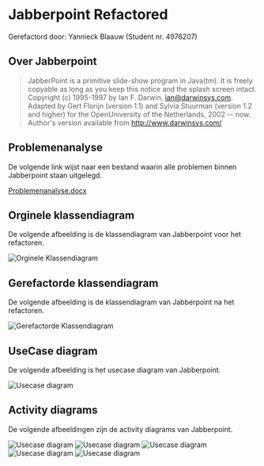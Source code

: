 # Jabberpoint Refactored

Gerefactord door:
Yannieck Blaauw (Student nr. 4976207)

## Over Jabberpoint

> JabberPoint is a primitive slide-show program in Java(tm). It is freely copyable as long as you keep this notice and the splash screen intact. <br/>
Copyright (c) 1995-1997 by Ian F. Darwin, ian@darwinsys.com. <br/>
Adapted by Gert Florijn (version 1.1) and Sylvia Stuurman (version 1.2 and higher) for the OpenUniversity of the Netherlands, 2002 -- now. <br/>
Author's version available from http://www.darwinsys.com/

## Problemenanalyse

De volgende link wijst naar een bestand waarin alle problemen binnen Jabberpoint staan uitgelegd.

[Problemenanalyse.docx](/Problemenanalyse.docx)

## Orginele klassendiagram

De volgende afbeelding is de klassendiagram van Jabberpoint voor het refactoren.

![Orginele Klassendiagram](/diagrams/ClassDiagramJabberpoint.png)

## Gerefactorde klassendiagram

De volgende afbeelding is de klassendiagram van Jabberpoint na het refactoren.

![Gerefactorde Klassendiagram](/diagrams/ClassDiagramJabberpointRefactored.png)

## UseCase diagram

De volgende afbeelding is het usecase diagram van Jabberpoint.

![Usecase diagram](/diagrams/UseCaseDiagram.png)

## Activity diagrams

De volgende afbeeldingen zijn de activity diagrams van Jabberpoint.

![Usecase diagram](/diagrams/ActivityDiagrams/About.png)
![Usecase diagram](/diagrams/ActivityDiagrams/CreateFile.png)
![Usecase diagram](/diagrams/ActivityDiagrams/DisplayFile.png)
![Usecase diagram](/diagrams/ActivityDiagrams/GoToPage.png)
![Usecase diagram](/diagrams/ActivityDiagrams/NextPage.png)
